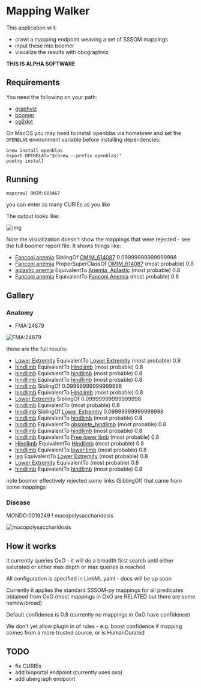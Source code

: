 # Mapping Walker

This application will:

 - crawl a mapping endpoint weaving a set of SSSOM mappings
 - input these into boomer
 - visualize the results with obographviz

__THIS IS ALPHA SOFTWARE__

## Requirements

You need the following on your path:

 - [graphviz](https://graphviz.org/)
 - [boomer](https://incatools.github.io/boomer/)
 - [og2dot](https://github.com/cmungall/obographviz)

On MacOS you may need to install openblas via homebrew and set the `OPENBLAS` environment variable before installing dependencies:

```
brew install openblas
export OPENBLAS="$(brew --prefix openblas)"
poetry install
```

## Running

```bash
mapcrawl OMIM:603467
```

you can enter as many CURIEs as you like

The output looks like:

![img](./docs/images/omim-example.png)

Note the visualization doesn't show the mappings that were rejected - see the full boomer report file. It shows things like:

- [Fanconi anemia](http://purl.obolibrary.org/obo/Orphanet_84) SiblingOf [OMIM_614087](http://purl.obolibrary.org/obo/OMIM_614087)         0.09999999999999998
- [Fanconi anemia](http://purl.obolibrary.org/obo/Orphanet_84) ProperSuperClassOf [OMIM_614087](http://purl.obolibrary.org/obo/OMIM_603467)        (most probable) 0.8
- [aplastic anemia](http://purl.obolibrary.org/obo/MONDO_0015909) EquivalentTo [Anemia, Aplastic](http://purl.obolibrary.org/obo/MeSH_D000741)  (most probable) 0.8
- [Fanconi anemia](http://purl.obolibrary.org/obo/DOID_13636) EquivalentTo [Fanconi Anemia](http://purl.obolibrary.org/obo/MeSH_D005199)        (most probable) 0.8



## Gallery


### Anatomy

* FMA:24879

![FMA:24879](./docs/images/fma-example.png)

these are the full results:

- [Lower Extremity](http://purl.obolibrary.org/obo/UMLS_C0023216) EquivalentTo [Lower Extremity](http://purl.obolibrary.org/obo/MeSH_D035002)   (most probable) 0.8
- [hindlimb](http://purl.obolibrary.org/obo/UBERON_0002103) EquivalentTo [Hindlimb](http://purl.obolibrary.org/obo/UMLS_C1522391)       (most probable) 0.8
- [hindlimb](http://purl.obolibrary.org/obo/XAO_0003031) EquivalentTo [hindlimb](http://purl.obolibrary.org/obo/UBERON_0002103) (most probable) 0.8
- [hindlimb](http://purl.obolibrary.org/obo/UBERON_0002103) EquivalentTo [hindlimb](http://purl.obolibrary.org/obo/BTO_0002345) (most probable) 0.8
- [hindlimb](http://purl.obolibrary.org/obo/UBERON_0002103) SiblingOf [](http://purl.obolibrary.org/obo/NCIT_C77625)            0.09999999999999998
- [hindlimb](http://purl.obolibrary.org/obo/UBERON_0002103) EquivalentTo [Hindlimb](http://purl.obolibrary.org/obo/MeSH_D006614)        (most probable) 0.8
- [Lower Extremity](http://purl.obolibrary.org/obo/UMLS_C0023216) SiblingOf [](http://purl.obolibrary.org/obo/NCIT_C12742)              0.09999999999999998
- [hindlimb](http://purl.obolibrary.org/obo/UBERON_0002103) EquivalentTo [](http://purl.obolibrary.org/obo/NCIT_C12742) (most probable) 0.8
- [hindlimb](http://purl.obolibrary.org/obo/UBERON_0002103) SiblingOf [Lower Extremity](http://purl.obolibrary.org/obo/UMLS_C0023216)           0.09999999999999998
- [hindlimb](http://purl.obolibrary.org/obo/UBERON_0002103) EquivalentTo [hindlimb](http://purl.obolibrary.org/obo/XAO_0003031) (most probable) 0.8
- [hindlimb](http://purl.obolibrary.org/obo/UBERON_0002103) EquivalentTo [obsolete_hindlimb](http://purl.obolibrary.org/obo/EFO_0000883)        (most probable) 0.8
- [hindlimb](http://purl.obolibrary.org/obo/UBERON_0002103) EquivalentTo [hindlimb](http://purl.obolibrary.org/obo/EMAPA_17458) (most probable) 0.8
- [hindlimb](http://purl.obolibrary.org/obo/UBERON_0002103) EquivalentTo [Free lower limb](http://purl.obolibrary.org/obo/FMA_24879)    (most probable) 0.8
- [Hindlimb](http://purl.obolibrary.org/obo/UMLS_C1522391) EquivalentTo [Hindlimb](http://purl.obolibrary.org/obo/MeSH_D006614) (most probable) 0.8
- [hindlimb](http://purl.obolibrary.org/obo/UBERON_0002103) EquivalentTo [lower limb](http://purl.obolibrary.org/obo/EHDAA2_0001033)    (most probable) 0.8
- [leg](http://purl.obolibrary.org/obo/UBERON_0000978) EquivalentTo [Lower Extremity](http://purl.obolibrary.org/obo/MeSH_D035002)      (most probable) 0.8
- [Lower Extremity](http://purl.obolibrary.org/obo/UMLS_C0023216) EquivalentTo [](http://purl.obolibrary.org/obo/NCIT_C77625)   (most probable) 0.8
- [hindlimb](http://purl.obolibrary.org/obo/UBERON_0002103) EquivalentTo [hindlimb](http://purl.obolibrary.org/obo/MA_0000026)  (most probable) 0.8

note boomer effectively rejected some links (SiblingOf) that came from some mappings

### Disease

MONDO:0019249 ! mucopolysaccharidosis


![mucopolysaccharidosis](./docs/images/muco-example.png)

## How it works

It currently queries OxO - it will do a breadth first search until either saturated or either max depth or max queries is reached

All configuration is specified in LinkML yaml - docs will be up soon

Currently it applies the standard SSSOM-py mappings for all predicates obtained from OxO (most mappings in OxO are RELATED but there are some narrow/broad)

Default confidence is 0.8 (currently no mappings in OxO have confidence)

We don't yet allow plugin in of rules - e.g. boost confidence if mapping comes from a more trusted source, or is HumanCurated

## TODO

- fix CURIEs
- add bioportal endpoint (currently uses oxo)
- add ubergraph endpoint




